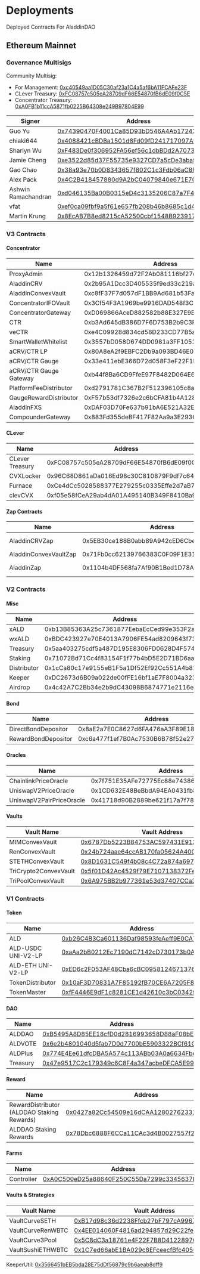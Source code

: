 # Deployments
Deployed Contracts For AladdinDAO

## Ethereum Mainnet

### Governance Multisigs

Community Multisig: 

+ For Management: [0xc40549aa1D05C30af23a1C4a5af6bA11FCAFe23F](https://etherscan.io/address/0xc40549aa1D05C30af23a1C4a5af6bA11FCAFe23F)
+ CLever Treasury: [0xFC08757c505eA28709dF66E54870fB6dE09f0C5E](https://etherscan.io/address/0xFC08757c505eA28709dF66E54870fB6dE09f0C5E)
+ Concentrator Treasury: [0xA0FB1b11ccA5871fb0225B64308e249B97804E99](https://etherscan.io/address/0xA0FB1b11ccA5871fb0225B64308e249B97804E99)

| Signer | Address |
| ---- |-------- |
| Guo Yu | [0x74390470F4001Ca85D93bD546A4Ab1724359654B](https://etherscan.io/address/0x74390470F4001Ca85D93bD546A4Ab1724359654B) |
| chiaki644 | [0x4088421cBDBa1501d8Fd09fD241717097Afb42Cb](https://etherscan.io/address/0x4088421cBDBa1501d8Fd09fD241717097Afb42Cb) |
| Sharlyn Wu | [0xF483De0f306952FA56ef56c1dbBDd2A70737bDd5](https://etherscan.io/address/0xF483De0f306952FA56ef56c1dbBDd2A70737bDd5) |
| Jamie Cheng | [0xe3522d85d37F55735e9327CD7a5cDe3abaf28E03](https://etherscan.io/address/0xe3522d85d37F55735e9327CD7a5cDe3abaf28E03) |
| Gao Chao | [0x38a93e70b0D8343657f802C1c3Fdb06aC8F8fe99](https://etherscan.io/address/0x38a93e70b0D8343657f802C1c3Fdb06aC8F8fe99) |
| Alex Pack | [0x4C2B418457880d9A2bC04079840e671E70DF7cD1](https://etherscan.io/address/0x4C2B418457880d9A2bC04079840e671E70DF7cD1) |
| Ashwin Ramachandran | [0xd046135Ba00B0315eD4c3135206C87a7F4EB57D9](https://etherscan.io/address/0xd046135Ba00B0315eD4c3135206C87a7F4EB57D9) |
| vfat | [0xef0ca09fbf9a5f61e657fb208b46b8685c1d4766](https://etherscan.io/address/0xef0ca09fbf9a5f61e657fb208b46b8685c1d4766) |
| Martin Krung | [0x8EcAB7B8ed8215cA52500cbf1548B9239173ef82](https://etherscan.io/address/0x8EcAB7B8ed8215cA52500cbf1548B9239173ef82) |

### V3 Contracts

#### Concentrator

| Name | Address |
| -- | -- |
| ProxyAdmin | 0x12b1326459d72F2Ab081116bf27ca46cD97762A0 |
| AladdinCRV | 0x2b95A1Dcc3D405535f9ed33c219ab38E8d7e0884 |
| AladdinConvexVault | 0xc8fF37F7d057dF1BB9Ad681b53Fa4726f268E0e8 |
| ConcentratorIFOVault | 0x3Cf54F3A1969be9916DAD548f3C084331C4450b5 |
| ConcentratorGateway | 0xD069866AceD882582b88E327E9E79Da4c88292B1 |
| CTR | 0xb3Ad645dB386D7F6D753B2b9C3F4B853DA6890B8 |
| veCTR | 0xe4C09928d834cd58D233CD77B5af3545484B4968 |
| SmartWalletWhitelist | 0x3557bD058D674DD0981a3FF10515432159F63318 |
| aCRV/CTR LP | 0x80A8eA2f9EBFC2Db9a093BD46E01471267914E49 |
| aCRV/CTR Gauge | 0x33e411ebE366D72d058F3eF22F1D0Cf8077fDaB0 |
| aCRV/CTR Gauge Gateway | 0xb44f8Ba6CD9FfeE97F8482D064E62Ba55edD4D72 |
| PlatformFeeDistributor | 0xd2791781C367B2F512396105c8aB26479876e973 |
| GaugeRewardDistributor | 0xF57b53df7326e2c6bCFA81b4A128A92E69Cb87B0 |
| AladdinFXS | 0xDAF03D70Fe637b91bA6E521A32E1Fb39256d3EC9 |
| CompounderGateway | 0x883Fd355deBF417F82Aa9a3E2936971487F7Df1F |

#### CLever

| Name | Address |
| -- | --|
| CLever Treasury | 0xFC08757c505eA28709dF66E54870fB6dE09f0C5E |
| CVXLocker | 0x96C68D861aDa016Ed98c30C810879F9df7c64154 |
| Furnace | 0xCe4dCc5028588377E279255c0335Effe2d7aB72a |
| clevCVX | 0xf05e58fCeA29ab4dA01A495140B349F8410Ba904 |

#### Zap Contracts

| Name | Address | Notes |
| -- | -- | -- |
| AladdinCRVZap | 0x5EB30ce188B0abb89A942cED6Cbe114F4d852082 | currently used for AladdinCRV |
| AladdinConvexVaultZap | 0x71Fb0cc62139766383C0F09F1E31375023592841 | deprecated |
| AladdinZap | 0x1104b4DF568fa7Af90B1Bed1D78A2F71e748dc8a | currently used for AladdinConvexVault |

### V2 Contracts

#### Misc

| Name | Address |
|--|--|
| xALD | 0xb13B85363A25c7361877EebaEcCed99e353F2aF9 |
| wxALD | 0xBDC423927e70E4013A7906FE54ad8209643f734C |
| Treasury | 0x5aa403275cdf5a487D195E8306FD0628D4F5747B |
| Staking | 0x71072Bd71Cc4f83154F1f77b4bD5E2D71BD6aa2c |
| Distributor | 0x1cCa80c17e9155eB1F5a1Df52Ef92Cc551A4b816 |
| Keeper | 0xDC2673d6B09a022de00fFE16bf1aE7F8004a3230 |
| Airdrop | 0x4c42A7C2Bb34e2b9dC43098B6874771e2116e940 |

#### Bond

| Name | Address |
| -- | -- |
| DirectBondDepositor | 0x8aE2a7E0C8627d6FA476aA3F89E1804dAfd2b7dD |
| RewardBondDepositor | 0xc6a477f1ef7B0Ac7530B6B78f52e270A973B0198 |

#### Oracles

| Name | Address |
|--|--|
| ChainlinkPriceOracle | 0x7f751E35AFe72775Ec88e74386BbC9b68214153e |
| UniswapV2PriceOracle | 0x1CD632E48BeBbdA94EA0431fb8979C3012E186e9 |
| UniswapV2PairPriceOracle | 0x41718d90B2889be621f17a7f7801aa1BBd9C6840 |

#### Vaults

| Vault Name | Vault Address |
| ---- |-------- |
| MIMConvexVault | [0x6787Db5223B84753AC597431E9137221C39DA212](https://etherscan.io/address/0x6787Db5223B84753AC597431E9137221C39DA212) |
| RenConvexVault | [0x24b724aae64ccAB170fa05624A400215c59dB697](https://etherscan.io/address/0x24b724aae64ccAB170fa05624A400215c59dB697) |
| STETHConvexVault | [0x8D1631C549f4b08c4C72a874a69764AB56f7B4EA](https://etherscan.io/address/0x8D1631C549f4b08c4C72a874a69764AB56f7B4EA) |
| TriCrypto2ConvexVault | [0x5f01D42Ac4529f79E7107138372Fea91D3f28cF1](https://etherscan.io/address/0x5f01D42Ac4529f79E7107138372Fea91D3f28cF1) |
| TriPoolConvexVault | [0x6A975BB2b977361e53d37407CCa3e035528c14D8](https://etherscan.io/address/0x6A975BB2b977361e53d37407CCa3e035528c14D8) |

### V1 Contracts

#### Token

| Name | Address |
| ---- |-------- |
| ALD | [0xb26C4B3Ca601136Daf98593feAeff9E0CA702a8D](https://etherscan.io/address/0xb26C4B3Ca601136Daf98593feAeff9E0CA702a8D) |
| ALD-USDC UNI-V2-LP | [0xaAa2bB0212Ec7190dC7142cD730173b0A788eC31](https://etherscan.io/address/0xaAa2bB0212Ec7190dC7142cD730173b0A788eC31) |
| ALD-ETH UNI-V2-LP | [0xED6c2F053AF48Cba6cBC0958124671376f01A903](https://etherscan.io/address/0xED6c2F053AF48Cba6cBC0958124671376f01A903) |
| TokenDistributor | [0x10aF3D70831A7F85192fB70CE6A7205F81294aD7](https://etherscan.io/address/0x10aF3D70831A7F85192fB70CE6A7205F81294aD7) |
| TokenMaster | [0xfF4446E9dF1c8281CE1d42610c3bC0342f93E4d7](https://etherscan.io/address/0xfF4446E9dF1c8281CE1d42610c3bC0342f93E4d7) |


#### DAO

| Name | Address |
| ---- |-------- |
| ALDDAO | [0xB5495A8D85EE18cfD0d2816993658D88aF08bEF4](https://etherscan.io/address/0xB5495A8D85EE18cfD0d2816993658D88aF08bEF4) |
| ALDVOTE | [0x6e2b4801040d5fab7D0d7700bE5903322BCf61Ce](https://etherscan.io/address/0x6e2b4801040d5fab7D0d7700bE5903322BCf61Ce) |
| ALDPlus | [0x774E4Ee61dfcDBA5A574c113ABb03A0a6634Fbe4](https://etherscan.io/address/0x774E4Ee61dfcDBA5A574c113ABb03A0a6634Fbe4) |
| Treasury | [0x47e9517C2c179349c6C8F4a347acbeDFCA5E99Bc](https://etherscan.io/address/0x47e9517C2c179349c6C8F4a347acbeDFCA5E99Bc) |

#### Reward

| Name | Address |
| ---- |-------- |
| RewardDistributor (ALDDAO Staking Rewards) | [0x0427a82Cc54509e16dCAA12802762331bd354707](https://etherscan.io/address/0x0427a82Cc54509e16dCAA12802762331bd354707) 
| ALDDAO Staking Rewards | [0x78Dbc6888F6CCa11CAc3d4B0027557f25d15ad23](https://etherscan.io/address/0x78Dbc6888F6CCa11CAc3d4B0027557f25d15ad23) |

#### Farms
| Name | Address |
| ---- |-------- |
| Controller | [0xA0C500eD25a88640F250C55Da7299c3345637F5E](https://etherscan.io/address/0xA0C500eD25a88640F250C55Da7299c3345637F5E) |

#### Vaults & Strategies
| Vault Name | Vault Address | Strategy Name | Strategy Address
| ---- |-------- | ---- |-------- |
| VaultCurveSETH | [0xB17d98c36d2238Ffcb27bF797cA9967B3Cc9Aa07](https://etherscan.io/address/0xB17d98c36d2238Ffcb27bF797cA9967B3Cc9Aa07) | StrategyCurveSETH | [0x0c6f6F52DC7a46b0Ed729231c1350d9D3ABb96F5](https://etherscan.io/address/0x0c6f6F52DC7a46b0Ed729231c1350d9D3ABb96F5) |
| VaultCurveRenWBTC | [0x4EE014060F4816ad294857d29C22fe62B0e9580B](https://etherscan.io/address/0x4EE014060F4816ad294857d29C22fe62B0e9580B) | StrategyCurveRenWBTC | [0x2602Ddd659Dd415473e5986aa5634d9623f9ef79](https://etherscan.io/address/0x2602Ddd659Dd415473e5986aa5634d9623f9ef79) |
| VaultCurve3Pool | [0x5C8dC3a18761e4F22F7B8D41228970477168d9e2](https://etherscan.io/address/0x5C8dC3a18761e4F22F7B8D41228970477168d9e2) | StrategyCurve3Pool | [0xE9bb64F916f2f4b5f946688fF28D222915a19e12](https://etherscan.io/address/0xE9bb64F916f2f4b5f946688fF28D222915a19e12) |
| VaultSushiETHWBTC | [0x1C7ed66abE1BA029c8EFceecfBfc4056B8C4bbfc](https://etherscan.io/address/0x1C7ed66abE1BA029c8EFceecfBfc4056B8C4bbfc) | StrategySushiETHWBTC | [0xb9ee24714f35b5abcc769d9acd5483478fbd5955](https://etherscan.io/address/0xb9ee24714f35b5abcc769d9acd5483478fbd5955) |

KeeperUtil: [0x3566451bEB5bda28E75dDf56879c9b6aeab8dff9](https://etherscan.io/address/0x3566451bEB5bda28E75dDf56879c9b6aeab8dff9)
